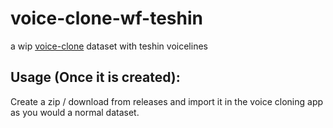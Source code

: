 # voice-clone-wf-teshin
a wip [voice-clone](https://github.com/BenAAndrew/Voice-Cloning-App) dataset with teshin voicelines

## Usage (Once it is created):

Create a zip / download from releases and import it in the voice cloning app as you would a normal dataset.




